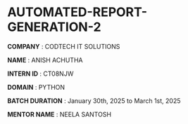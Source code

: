 # AUTOMATED-REPORT-GENERATION-2

**COMPANY** : CODTECH IT SOLUTIONS

**NAME** : ANISH ACHUTHA

**INTERN ID** : CT08NJW

**DOMAIN** : PYTHON

**BATCH DURATION** : January 30th, 2025 to March 1st, 2025

**MENTOR NAME** : NEELA SANTOSH




